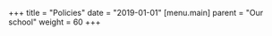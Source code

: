 +++
title = "Policies"
date = "2019-01-01"
 [menu.main]
   parent = "Our school"
   weight = 60
+++
